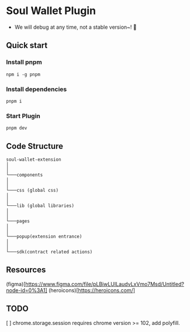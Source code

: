 # Soul Wallet Plugin

+ We will debug at any time, not a stable version~! 🚧

## Quick start

### Install pnpm

`npm i -g pnpm`

### Install dependencies

`pnpm i`


### Start Plugin

`pnpm dev`


## Code Structure

```
soul-wallet-extension
│
│
└───components
│
│
└───css (global css)
│
│
└───lib (global libraries)
│
│
└───pages
│
│
└───popup(extension entrance)
│
│
└───sdk(contract related actions)
```

## Resources

(figma)[https://www.figma.com/file/pLBiwLUILaudvLxVmo7Msd/Untitled?node-id=0%3A1]
(heroicons)[https://heroicons.com/]

## TODO
[ ] chrome.storage.session requires chrome version >= 102, add polyfill.